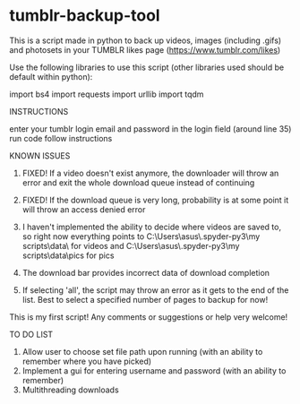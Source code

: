 # tumblr-backup-tool

This is a script made in python to back up videos, images (including .gifs) and photosets in your TUMBLR likes page (https://www.tumblr.com/likes)

Use the following libraries to use this script (other libraries used should be default within python):

import bs4
import requests
import urllib
import tqdm

INSTRUCTIONS

enter your tumblr login email and password in the login field (around line 35)
run code
follow instructions

KNOWN ISSUES

1. FIXED! If a video doesn't exist anymore, the downloader will throw an error and exit the whole download queue instead of continuing

2. FIXED! If the download queue is very long, probability is at some point it will throw an access denied error

3. I haven't implemented the ability to decide where videos are saved to, so right now everything points to C:\\Users\\asus\\.spyder-py3\\my scripts\\data\ for videos and C:\\Users\\asus\\.spyder-py3\\my scripts\\data\\pics for pics

4. The download bar provides incorrect data of download completion

5. If selecting 'all', the script may throw an error as it gets to the end of the list. Best to select a specified number of pages to backup for now!

This is my first script! Any comments or suggestions or help very welcome!

TO DO LIST

1. Allow user to choose set file path upon running (with an ability to remember where you have picked)
2. Implement a gui for entering username and password (with an ability to remember)
3. Multithreading downloads

